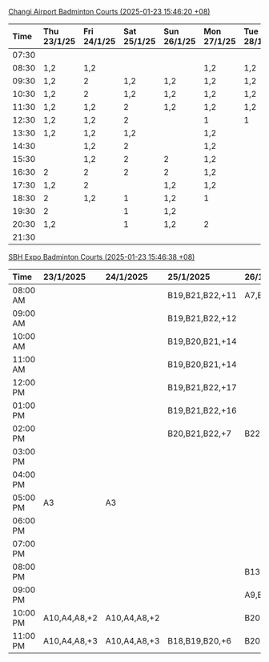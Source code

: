 [Changi Airport Badminton Courts (2025-01-23 15:46:20 +08)](https://www.carc.org.sg/FacilityBooking.aspx)

| Time   | Thu 23/1/25   | Fri 24/1/25   | Sat 25/1/25   | Sun 26/1/25   | Mon 27/1/25   | Tue 28/1/25   | Wed 29/1/25   |
|:-------|:--------------|:--------------|:--------------|:--------------|:--------------|:--------------|:--------------|
| 07:30  |               |               |               |               |               |               |               |
| 08:30  | 1,2           | 1,2           |               |               | 1,2           | 1,2           |               |
| 09:30  | 1,2           | 2             | 1,2           | 1,2           | 1,2           | 1,2           |               |
| 10:30  | 1,2           | 2             | 1,2           | 1,2           | 1,2           | 1,2           |               |
| 11:30  | 1,2           | 1,2           | 2             | 1,2           | 1,2           | 1,2           |               |
| 12:30  | 1,2           | 1,2           | 2             |               | 1             | 1             |               |
| 13:30  | 1,2           | 1,2           | 1,2           |               | 1,2           |               |               |
| 14:30  |               | 1,2           | 2             |               | 1,2           |               |               |
| 15:30  |               | 1,2           | 2             | 2             | 1,2           |               |               |
| 16:30  | 2             | 2             | 2             | 2             | 1,2           |               |               |
| 17:30  | 1,2           | 2             |               | 1,2           | 1,2           |               |               |
| 18:30  | 2             | 1,2           | 1             | 1,2           | 1             |               |               |
| 19:30  | 2             |               | 1             | 1,2           |               |               |               |
| 20:30  | 1,2           |               | 1             | 1,2           | 2             |               |               |
| 21:30  |               |               |               |               |               |               |               |

[SBH Expo Badminton Courts (2025-01-23 15:46:38 +08)](https://singaporebadmintonhall.getomnify.com/widgets/O3MRKGBH359GA55KHMG1RD)

| Time     | 23/1/2025    | 24/1/2025    | 25/1/2025       | 26/1/2025       | 27/1/2025       | 28/1/2025       | 29/1/2025   |
|:---------|:-------------|:-------------|:----------------|:----------------|:----------------|:----------------|:------------|
| 08:00 AM |              |              | B19,B21,B22,+11 | A7,B14,B15,+1   | B13,B14,B18,+6  | B19,B21,B22,+14 |             |
| 09:00 AM |              |              | B19,B21,B22,+12 |                 |                 | B19,B21,B22,+14 |             |
| 10:00 AM |              |              | B19,B20,B21,+14 |                 |                 | B19,B21,B22,+15 |             |
| 11:00 AM |              |              | B19,B20,B21,+14 |                 |                 | B19,B21,B22,+14 |             |
| 12:00 PM |              |              | B19,B21,B22,+17 |                 | A5              | B19,B21,B22,+13 |             |
| 01:00 PM |              |              | B19,B21,B22,+16 |                 | A8,A9,B22,+1    | B19,B21,B22,+16 |             |
| 02:00 PM |              |              | B20,B21,B22,+7  | B22             | B11,B14         | B19,B21,B22,+15 |             |
| 03:00 PM |              |              |                 |                 |                 | A1,B11          |             |
| 04:00 PM |              |              |                 |                 |                 | B11             |             |
| 05:00 PM | A3           | A3           |                 |                 |                 | B12,B13,B14     |             |
| 06:00 PM |              |              |                 |                 | A5,A7,A8,+1     | B12,B13,B14,+8  |             |
| 07:00 PM |              |              |                 |                 | A10,A8,B14,+5   | B13,B14,B15,+9  |             |
| 08:00 PM |              |              |                 | B13             | B19,B20,B21,+12 |                 |             |
| 09:00 PM |              |              |                 | A9,B15,B16,+3   | B19,B20,B21,+15 | A6,A8,A9        |             |
| 10:00 PM | A10,A4,A8,+2 | A10,A4,A8,+2 |                 | B20,B21,B22,+15 | A10,A8,A9,+7    | A10,A8,A9,+7    |             |
| 11:00 PM | A10,A4,A8,+3 | A10,A4,A8,+3 | B18,B19,B20,+6  | B20,B21,B22,+17 | A10,A8,A9,+7    | A10,A8,A9,+7    |             |
